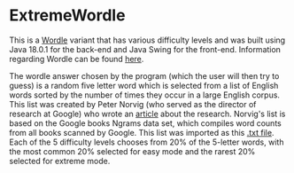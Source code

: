 # ExtremeWordle
This is a [Wordle](https://www.nytimes.com/games/wordle/index.html) variant that has various difficulty levels and was built using Java 18.0.1 for the back-end and Java Swing for the front-end. Information regarding Wordle can be found [here](https://en.wikipedia.org/wiki/Wordle).

The wordle answer chosen by the program (which the user will then try to guess) is a random five letter word which is selected from a list of English words sorted by the number of times they occur in a large English corpus. This list was created by Peter Norvig (who served as the director of research at Google) who wrote an [article](http://norvig.com/mayzner.html) about the research. Norvig's list is based on the Google books Ngrams data set, which compiles word counts from all books scanned by Google. This list was imported as this [.txt file](https://norvig.com/google-books-common-words.txt). Each of the 5 difficulty levels chooses from 20% of the 5-letter words, with the most common 20% selected for easy mode and the rarest 20% selected for extreme mode.

